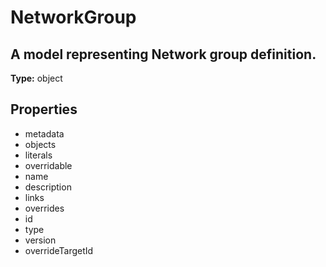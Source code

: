 # NetworkGroup

## A model representing Network group definition.

**Type:** object

## Properties
* metadata
* objects
* literals
* overridable
* name
* description
* links
* overrides
* id
* type
* version
* overrideTargetId
